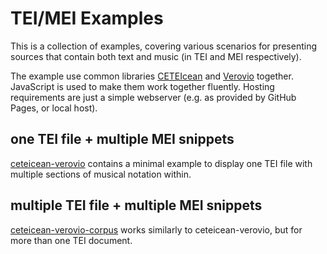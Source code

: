 # TEI/MEI Examples

This is a collection of examples, covering various scenarios for presenting sources that contain both text and music (in TEI and MEI respectively).

The example use common libraries [CETEIcean](https://teic.github.io/CETEIcean) and [Verovio](https://www.verovio.org) together. JavaScript is used to make them work together fluently. Hosting requirements are just a simple webserver (e.g. as provided by GitHub Pages, or local host).

## one TEI file + multiple MEI snippets

[ceteicean-verovio](ceteicean-verovio) contains a minimal example to display one TEI file with multiple sections of musical notation within.

## multiple TEI file + multiple MEI snippets

[ceteicean-verovio-corpus](ceteicean-verovio-corpus) works similarly to ceteicean-verovio, but for more than one TEI document.
